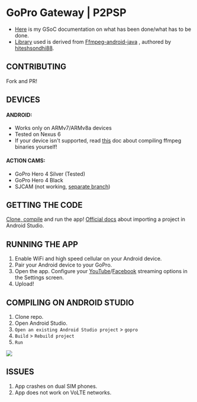 
# GoPro Gateway | P2PSP

- [Here](https://github.com/sravan953/gopro/blob/master/Docs/GSOC_DOC.md) is my GSoC documentation on what has been done/what has to be done.
- [Library](https://github.com/sravan953/gopro/tree/master/FFmpegLibrary) used is derived from [Ffmpeg-android-java](https://github.com/WritingMinds/ffmpeg-android-java) , authored by [hiteshsondhi88](https://github.com/hiteshsondhi88).  

## CONTRIBUTING
Fork and PR!

## DEVICES
#### ANDROID:
- Works only on ARMv7/ARMv8a devices
- Tested on Nexus 6
- If your device isn't supported, read [this](https://github.com/sravan953/gopro/tree/master/FFmpegLibrary/BUILD_GUIDE) doc about compiling ffmpeg binaries yourself!

#### ACTION CAMS:
- GoPro Hero 4 Silver (Tested)
- GoPro Hero 4 Black
- SJCAM (not working, [separate branch](https://github.com/sravan953/gopro/tree/SJCAM_support))

## GETTING THE CODE
[Clone, compile](#compiling-on-android-studio) and run the app! [Official docs](https://developer.android.com/studio/intro/migrate.html#import_projects_to_android_studio) about importing a project in Android Studio.

## RUNNING THE APP
1. Enable WiFi and high speed cellular on your Android device.
2. Pair your Android device to your GoPro.
3. Open the app. Configure your [YouTube](https://github.com/sravan953/gopro/blob/master/doc/YouTube-Streaming.md)/[Facebook](https://github.com/sravan953/gopro/blob/master/doc/Facebook-Streaming.md) streaming options in the Settings screen.
4. Upload!

## COMPILING ON ANDROID STUDIO
1. Clone repo.
2. Open Android Studio.
3. `Open an existing Android Studio project` > `gopro`
4. `Build` > `Rebuild project`
5. `Run`

![](https://github.com/sravan953/gopro/blob/master/Docs/android_studio_compile.gif)

## ISSUES
1. App crashes on dual SIM phones.
2. App does not work on VoLTE networks.
